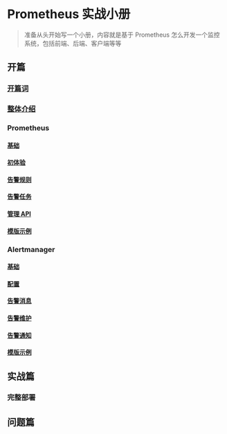# Prometheus 实战小册

> 准备从头开始写一个小册，内容就是基于 Prometheus 怎么开发一个监控系统，包括前端、后端、客户端等等

## 开篇

### [开篇词](./01.md)

### [整体介绍](./02.md)

### Prometheus

#### [基础](./prometheus/01.md)

#### [初体验](./prometheus/02.md)

#### [告警规则](./prometheus/03.md)

#### [告警任务](./prometheus/04.md)

#### [管理 API](./prometheus/05.md)

#### [模版示例](./prometheus/06.md)

### Alertmanager

#### [基础](./alertmanager/01.md)

#### [配置](./alertmanager/02.md)

#### [告警消息](./alertmanager/03.md)

#### [告警维护](./alertmanager/04.md)

#### [告警通知](./alertmanager/05.md)

#### [模版示例](./alertmanager/06.md)

## 实战篇

### 完整部署

## 问题篇
